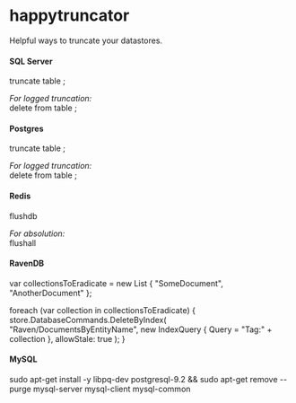 happytruncator
==============

Helpful ways to truncate your datastores.



#### SQL Server
truncate table <tablename>;  

_For logged truncation:_  
delete from table <tablename>;  
  
  
#### Postgres
truncate table <tablename>;  
  
_For logged truncation:_  
delete from table <tablename>;  
  
  
#### Redis
flushdb  
  
_For absolution:_  
flushall  


#### RavenDB

var collectionsToEradicate = new List<string>
	{
		"SomeDocument",
		"AnotherDocument"
	};

foreach (var collection in collectionsToEradicate)
{
	store.DatabaseCommands.DeleteByIndex(
		"Raven/DocumentsByEntityName",
		new IndexQuery { Query = "Tag:" + collection },
		allowStale: true
		);
}
  
    
#### MySQL
sudo apt-get install -y libpq-dev postgresql-9.2 && sudo apt-get remove --purge mysql-server mysql-client mysql-common

